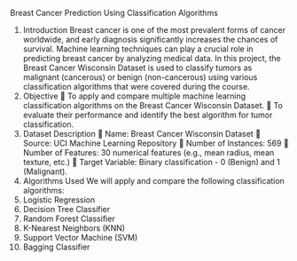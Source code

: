Breast Cancer Prediction Using Classification Algorithms
1. Introduction
Breast cancer is one of the most prevalent forms of cancer worldwide, and early diagnosis significantly increases the chances of survival. Machine learning techniques can play a crucial role in predicting breast cancer by analyzing medical data. In this project, the Breast Cancer Wisconsin Dataset is used to classify tumors as malignant (cancerous) or benign (non-cancerous) using various classification algorithms that were covered during the course.
2. Objective

To apply and compare multiple machine learning classification algorithms on the Breast Cancer Wisconsin Dataset.

To evaluate their performance and identify the best algorithm for tumor classification.
3. Dataset Description

Name: Breast Cancer Wisconsin Dataset

Source: UCI Machine Learning Repository

Number of Instances: 569

Number of Features: 30 numerical features (e.g., mean radius, mean texture, etc.)

Target Variable: Binary classification - 0 (Benign) and 1 (Malignant).
4. Algorithms Used
We will apply and compare the following classification algorithms:
1. Logistic Regression
2. Decision Tree Classifier
3. Random Forest Classifier
4. K-Nearest Neighbors (KNN)
5. Support Vector Machine (SVM)
6. Bagging Classifier
